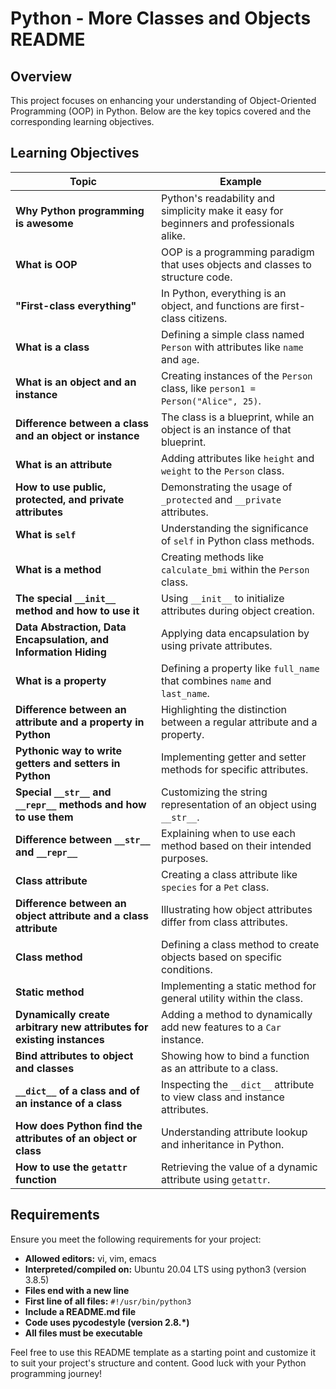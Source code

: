 # Python - More Classes and Objects README

## Overview

This project focuses on enhancing your understanding of Object-Oriented Programming (OOP) in Python. Below are the key topics covered and the corresponding learning objectives.

## Learning Objectives

| Topic | Example |
|-------|---------|
| **Why Python programming is awesome** | Python's readability and simplicity make it easy for beginners and professionals alike. |
| **What is OOP** | OOP is a programming paradigm that uses objects and classes to structure code. |
| **"First-class everything"** | In Python, everything is an object, and functions are first-class citizens. |
| **What is a class** | Defining a simple class named `Person` with attributes like `name` and `age`. |
| **What is an object and an instance** | Creating instances of the `Person` class, like `person1 = Person("Alice", 25)`. |
| **Difference between a class and an object or instance** | The class is a blueprint, while an object is an instance of that blueprint. |
| **What is an attribute** | Adding attributes like `height` and `weight` to the `Person` class. |
| **How to use public, protected, and private attributes** | Demonstrating the usage of `_protected` and `__private` attributes. |
| **What is `self`** | Understanding the significance of `self` in Python class methods. |
| **What is a method** | Creating methods like `calculate_bmi` within the `Person` class. |
| **The special `__init__` method and how to use it** | Using `__init__` to initialize attributes during object creation. |
| **Data Abstraction, Data Encapsulation, and Information Hiding** | Applying data encapsulation by using private attributes. |
| **What is a property** | Defining a property like `full_name` that combines `name` and `last_name`. |
| **Difference between an attribute and a property in Python** | Highlighting the distinction between a regular attribute and a property. |
| **Pythonic way to write getters and setters in Python** | Implementing getter and setter methods for specific attributes. |
| **Special `__str__` and `__repr__` methods and how to use them** | Customizing the string representation of an object using `__str__`. |
| **Difference between `__str__` and `__repr__`** | Explaining when to use each method based on their intended purposes. |
| **Class attribute** | Creating a class attribute like `species` for a `Pet` class. |
| **Difference between an object attribute and a class attribute** | Illustrating how object attributes differ from class attributes. |
| **Class method** | Defining a class method to create objects based on specific conditions. |
| **Static method** | Implementing a static method for general utility within the class. |
| **Dynamically create arbitrary new attributes for existing instances** | Adding a method to dynamically add new features to a `Car` instance. |
| **Bind attributes to object and classes** | Showing how to bind a function as an attribute to a class. |
| **`__dict__` of a class and of an instance of a class** | Inspecting the `__dict__` attribute to view class and instance attributes. |
| **How does Python find the attributes of an object or class** | Understanding attribute lookup and inheritance in Python. |
| **How to use the `getattr` function** | Retrieving the value of a dynamic attribute using `getattr`. |

## Requirements

Ensure you meet the following requirements for your project:

- **Allowed editors:** vi, vim, emacs
- **Interpreted/compiled on:** Ubuntu 20.04 LTS using python3 (version 3.8.5)
- **Files end with a new line**
- **First line of all files:** `#!/usr/bin/python3`
- **Include a README.md file**
- **Code uses pycodestyle (version 2.8.*)**
- **All files must be executable**

Feel free to use this README template as a starting point and customize it to suit your project's structure and content. Good luck with your Python programming journey!


